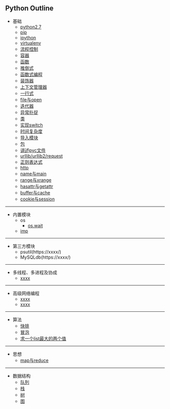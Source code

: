 ## Python Outline
- 基础
    -  [python2.7](https://github.com/467754239/python/blob/master/basic/python2.7.md)
    -  [pip](https://github.com/467754239/python/blob/master/basic/pip.md)
    -  [ipython](https://xxxx)
    -  [virtualenv](https://xxxx)
    -  [流程控制](https://xxxx)
    -  [容器](https://xxxx)
    -  [函数](https://xxxx)
    -  [推倒式](https://xxxx)
    -  [函数式编程](https://xxxx)
    -  [装饰器](https://xxxx)
    -  [上下文管理器](https://xxxx)
    -  [一行式](https://xxxx)
    -  [file与open](https://xxxx)
    -  [迭代器](https://xxxx)
    -  [异常扑捉](https://xxxx)
    -  [类](https://xxxx)
    -  [实现switch](https://xxxx)
    -  [时间复杂度](https://xxxx)
    -  [导入模块](https://xxxx)
    -  [包](https://xxxx)
    -  [讲述pyc文件](https://xxxx)
    -  [urllib/urllib2/request](https://xxxx)
    -  [正则表达式](https://xxxx)
    -  [http](https://xxxx)
    -  [name与main](https://xxxx)
    -  [range与xrange](https://xxxx)
    -  [hasattr与getattr](https://xxxx)
    -  [buffer与cache](https://xxxx)
    -  [cookie与session](https://xxxx)
	

- - -

- 内置模块
    - os 
        - [os.wait](https://x.x/x/python2.7)
    - [imp](http://xxxxx)

- - -

- 第三方模块
    - psutil(https://xxxx/)
    - MySQLdb(https://xxxx/)

- - -

- 多线程、多进程及协成 
    -  [xxxx](https://x.x/x/python2.7)

- - -

- 高级网络编程
    -  [xxxx](https://x.x/x/python2.7)
    -  [xxxx](https://x.x/x/python2.7)

- - -

- 算法 
    -  [快排](https://xxxxx)
    -  [冒泡](https://xxxxx)
    -  [求一个list最大的两个值](https://xxxxx)

- - -

- 思想 
    -  [map与reduce](https://xxxxx)

- - -

- 数据结构
    -  [队列](https://xxxxx)
    -  [栈](https://xxxxx)
    -  [树](https://xxxxx)
    -  [图](https://xxxxx)
